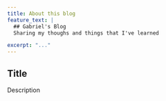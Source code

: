 ```yaml
---
title: About this blog
feature_text: |
  ## Gabriel's Blog
  Sharing my thoughs and things that I've learned

excerpt: "..."
---
```


## Title

Description

